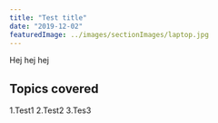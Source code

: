 ```yaml
---
title: "Test title"
date: "2019-12-02"
featuredImage: ../images/sectionImages/laptop.jpg
---
```


Hej hej hej 

## Topics covered

1.Test1
2.Test2
3.Tes3